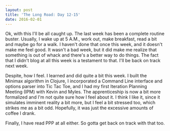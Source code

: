 ```yaml
---
layout: post
title: 'The Long Road: Day 12-15'
date: 2016-02-01
---
```


Ok, with this I'll be all caught up. The last week has been a complete
routine buster. Usually, I wake up at 5 A.M., work out, make breakfast,
read a bit and maybe go for a walk. I haven't done that once this week,
and it doesn't make me feel good. It wasn't a bad week, but it did make
me realize that something is out of whack and there's a better way to do
things. The fact that I didn't blog at all this week is a testament to
that. I'll be back on track next week.

Despite, how I feel. I learned and did quite a bit this week. I built
the Minimax algorithm in Clojure, I incorporated a Command Line
interface and options parser into Tic Tac Toe, and I had my first
Iteration Planning Meeting (IPM) with Kevin and Myles. The
apprenticeship is now a bit more formalized and I'm not quite sure how I
feel about it. I think I like it, since it simulates imminent reality a
bit more, but I feel a bit stressed too, which strikes me as a bit odd.
Hopefully, it was just the excessive amounts of coffee I drank.

Finally, I have read PPP at all either. So gotta get back on track with
that too.
